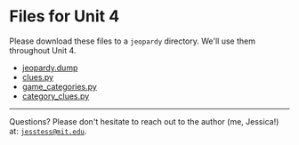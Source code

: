 # Files for Unit 4

Please download these files to a `jeopardy` directory. We'll use them
throughout Unit 4.

* [jeopardy.dump](./jeopardy.dump)
* [clues.py](./clues.py)
* [game_categories.py](./game_categories.py)
* [category_clues.py](./category_clues.py)

---

Questions? Please don't hesitate to reach out to the author (me, Jessica!) at:
<code>jesstess@mit.edu</code>.
